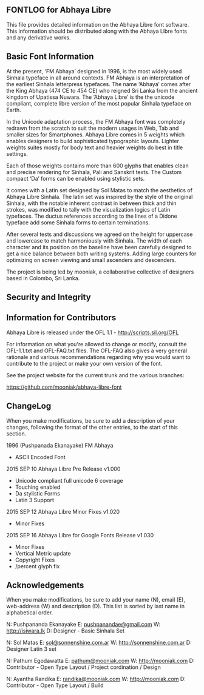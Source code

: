 FONTLOG for Abhaya Libre
-------------------

This file provides detailed information on the Abhaya Libre font software.
This information should be distributed along with the Abhaya Libre fonts
and any derivative works.


Basic Font Information
--------------------------
At the present, ‘FM Abhaya’ designed in 1996, is the most widely used Sinhala typeface in all around contexts. FM Abhaya is an interpretation of  the earliest Sinhala letterpress typefaces. The name ‘Abhaya’ comes after the King Abhaya (474 CE to 454 CE) who reigned Sri Lanka from the ancient kingdom of Upatissa Nuwara. The ‘Abhaya Libre’ is the the unicode compliant, complete libre version of the most popular Sinhala typeface on Earth.

In the Unicode adaptation process, the FM Abhaya font was completely redrawn from the scratch to suit the modern usages in Web, Tab and smaller sizes for Smartphones. Abhaya Libre comes in 5 weights which enables designers to build sophisticated typographic layouts. Lighter weights suites mostly for body text and heavier weights do best in title settings.

Each of those weights contains more than 600 glyphs that enables clean and precise rendering for Sinhala, Pali and Sanskrit texts. The Custom compact ‘Da’ forms can be enabled using stylistic sets.

It comes with a Latin set designed by Sol Matas to match the aesthetics of Abhaya Libre Sinhala. The latin set was inspired by the style of the original Sinhala, with the notable inherent contrast in between thick and thin strokes, was modified to tally with the visualization logics of Latin typefaces. The ductus references according to the lines of a Didone typeface add some Sinhala forms to certain terminations.

After several tests and discussions we agreed on the height for uppercase and lowercase to match harmoniously with Sinhala. The width of each character and its position on the baseline have been carefully designed to get a nice balance between both writing systems. Adding large counters for optimizing on screen viewing and small ascenders and descenders.

The project is being led by mooniak, a collaborative collective of designers based in Colombo, Sri Lanka.



Security and Integrity
-------------------------



Information for Contributors
------------------------------

Abhaya Libre is released under the OFL 1.1 - http://scripts.sil.org/OFL

For information on what you're allowed to change or modify, consult the
OFL-1.1.txt and OFL-FAQ.txt files. The OFL-FAQ also gives a very general
rationale and various recommendations regarding why you would want to
contribute to the project or make your own version of the font.

See the project website for the current trunk and the various branches:

https://github.com/mooniak/abhaya-libre-font


ChangeLog
----------

When you make modifications, be sure to add a description of your changes,
following the format of the other entries, to the start of this section.

1996 (Pushpanada Ekanayake) FM Abhaya
- ASCII Encoded Font

2015 SEP 10 Abhaya Libre Pre Release v1.000
- Unicode compliant full unicode 6 coverage
- Touching enabled
- Da stylistic Forms
- Latin 3 Support

2015 SEP 12 Abhaya Libre Minor Fixes v1.020
- Minor Fixes

2015 SEP 16 Abhaya Libre for Google Fonts Release v1.030
- Minor Fixes
- Vertical Metric update
- Copyright Fixes
- /percent glyph fix



Acknowledgements
-------------------------

When you make modifications, be sure to add your name (N), email (E),
web-address (W) and description (D). This list is sorted by last name in
alphabetical order.

N: Pushpananda Ekanayake
E: pushpanandae@gmail.com
W: http://isiwara.lk
D: Designer - Basic Sinhala Set

N: Sol Matas
E: sol@sonnenshine.com.ar
W: http://sonnenshine.com.ar
D: Designer Latin 3 set

N: Pathum Egodawatta
E: pathum@mooniak.com
W: http://mooniak.com
D: Contributor - Open Type Layout / Project cordination / Design

N: Ayantha Randika
E: randika@mooniak.com
W: http://mooniak.com
D: Contributor - Open Type Layout / Build
